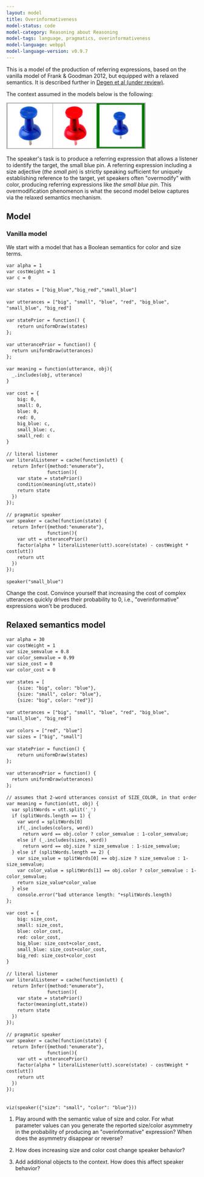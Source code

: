 ```yaml
---
layout: model
title: Overinformativeness
model-status: code
model-category: Reasoning about Reasoning
model-tags: language, pragmatics, overinformativeness
model-language: webppl
model-language-version: v0.9.7
---
```


This is a model of the production of referring expressions, based on the vanilla model of Frank & Goodman 2012, but equipped with a relaxed semantics. It is described further in [Degen et al (under review)](https://arxiv.org/abs/1903.08237). 

The context assumed in the models below is the following: 

![Image of critical context](../assets/img/size-sufficient.png "Fig 1a")

The speaker's task is to produce a referring expression that allows a listener to identify the target, the small blue pin. A referring expression including a size adjective (*the small pin*) is strictly speaking sufficient for uniquely establishing reference to the target, yet speakers often "overmodify" with color, producing referring expressions like  *the small blue pin*. This overmodification phenomenon is what the second model below captures via the relaxed semantics mechanism.

## Model

### Vanilla model

We start with a model that has a Boolean semantics for color and size terms.

~~~~
var alpha = 1
var costWeight = 1
var c = 0

var states = ["big_blue","big_red","small_blue"]

var utterances = ["big", "small", "blue", "red", "big_blue", "small_blue", "big_red"]     	

var statePrior = function() {
	return uniformDraw(states)
};

var utterancePrior = function() {
  return uniformDraw(utterances)
};

var meaning = function(utterance, obj){
  _.includes(obj, utterance)
}

var cost = {
	big: 0,
	small: 0,
	blue: 0,
	red: 0,
	big_blue: c,
	small_blue: c,
	small_red: c
}

// literal listener
var literalListener = cache(function(utt) {
  return Infer({method:"enumerate"},
               function(){
    var state = statePrior()
    condition(meaning(utt,state))
    return state
  })
});

// pragmatic speaker
var speaker = cache(function(state) {
  return Infer({method:"enumerate"},
               function(){
    var utt = utterancePrior()
    factor(alpha * literalListener(utt).score(state) - costWeight * cost[utt])
    return utt
  })
});

speaker("small_blue")
~~~~

Change the cost. Convince yourself that increasing the cost of complex utterances quickly drives their probability to 0, i.e., "overinformative" expressions won't be produced.


## Relaxed semantics model

~~~~
var alpha = 30
var costWeight = 1
var size_semvalue = 0.8
var color_semvalue = 0.99
var size_cost = 0
var color_cost = 0

var states = [
	{size: "big", color: "blue"},
	{size: "small", color: "blue"},
	{size: "big", color: "red"}]

var utterances = ["big", "small", "blue", "red", "big_blue", "small_blue", "big_red"]     

var colors = ["red", "blue"]
var sizes = ["big", "small"]	

var statePrior = function() {
	return uniformDraw(states)
};

var utterancePrior = function() {
  return uniformDraw(utterances)
};

// assumes that 2-word utterances consist of SIZE_COLOR, in that order
var meaning = function(utt, obj) {
  var splitWords = utt.split('_')
  if (splitWords.length == 1) {
    var word = splitWords[0]
    if(_.includes(colors, word))
      return word == obj.color ? color_semvalue : 1-color_semvalue;
    else if (_.includes(sizes, word))
      return word == obj.size ? size_semvalue : 1-size_semvalue;
  } else if (splitWords.length == 2) {
    var size_value = splitWords[0] == obj.size ? size_semvalue : 1-size_semvalue;
    var color_value = splitWords[1] == obj.color ? color_semvalue : 1-color_semvalue;
    return size_value*color_value
  } else 
    console.error("bad utterance length: "+splitWords.length)
};

var cost = {
	big: size_cost,
	small: size_cost,
	blue: color_cost,
	red: color_cost,
	big_blue: size_cost+color_cost,
	small_blue: size_cost+color_cost,
	big_red: size_cost+color_cost
}

// literal listener
var literalListener = cache(function(utt) {
  return Infer({method:"enumerate"},
               function(){
    var state = statePrior()
    factor(meaning(utt,state))
    return state
  })
});

// pragmatic speaker
var speaker = cache(function(state) {
  return Infer({method:"enumerate"},
               function(){
    var utt = utterancePrior()
    factor(alpha * literalListener(utt).score(state) - costWeight * cost[utt])
    return utt
  })
});


viz(speaker({"size": "small", "color": "blue"}))
~~~~

1. Play around with the semantic value of size and color. For what parameter values can you generate the reported size/color asymmetry in the probability of producing an "overinformative" expression? When does the asymmetry disappear or reverse?

2. How does increasing size and color cost change speaker behavior?

3. Add additional objects to the context. How does this affect speaker behavior?